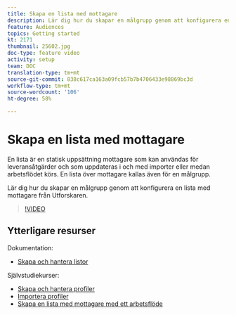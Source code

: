 ```yaml
---
title: Skapa en lista med mottagare
description: Lär dig hur du skapar en målgrupp genom att konfigurera en lista med mottagare från Utforskaren.
feature: Audiences
topics: Getting started
kt: 2171
thumbnail: 25602.jpg
doc-type: feature video
activity: setup
team: DOC
translation-type: tm+mt
source-git-commit: 838c617ca163a09fcb57b7b4706433e98869bc3d
workflow-type: tm+mt
source-wordcount: '106'
ht-degree: 58%

---
```



# Skapa en lista med mottagare

En lista är en statisk uppsättning mottagare som kan användas för leveransåtgärder och som uppdateras i och med importer eller medan arbetsflödet körs. En lista över mottagare kallas även för en målgrupp.

Lär dig hur du skapar en målgrupp genom att konfigurera en lista med mottagare från Utforskaren.

>[!VIDEO](https://video.tv.adobe.com/v/25602/quality=12)

## Ytterligare resurser

Dokumentation:

* [Skapa och hantera listor](https://docs.adobe.com/content/help/sv-SE/campaign-classic/using/getting-started/profile-management/creating-and-managing-lists.html)

Självstudiekurser:

* [Skapa och hantera profiler](/help/profile-management/create-and-manage-profiles.md)
* [Importera profiler](/help/data-management/importing-profiles.md)
* [Skapa en lista med mottagare med ett arbetsflöde](/help/profile-management/creating-a-list-of-recipients-with-a-workflow.md)
